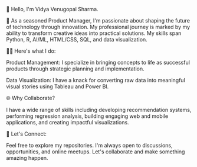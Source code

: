 👋 Hello, I'm Vidya Venugopal Sharma.

🚀 As a seasoned Product Manager, I'm passionate about shaping the future of technology through innovation. My professional journey is marked by my ability to transform creative ideas into practical solutions. My skills span Python, R, AI/ML, HTML/CSS, SQL, and data visualization.

👩‍💻 Here's what I do:

Product Management: I specialize in bringing concepts to life as successful products through strategic planning and implementation.

Data Visualization: I have a knack for converting raw data into meaningful visual stories using Tableau and Power BI.

 🌐 Why Collaborate?

I have a wide range of skills including developing recommendation systems, performing regression analysis, building engaging web and mobile applications, and creating impactful visualizations.

🔗 Let's Connect:

Feel free to explore my repositories. I'm always open to discussions, opportunities, and online meetups. Let's collaborate and make something amazing happen.

<!---
vidyasharma17/vidyasharma17 is a ✨ special ✨ repository because its `README.md` (this file) appears on your GitHub profile.
You can click the Preview link to take a look at your changes.
--->
